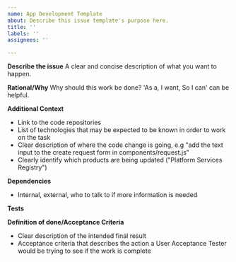 ```yaml
---
name: App Development Template
about: Describe this issue template's purpose here.
title: ''
labels: ''
assignees: ''

---
```


**Describe the issue**
A clear and concise description of what you want to happen.

**Rational/Why**
Why should this work be done? 'As a, I want, So I can' can be helpful.

**Additional Context** 
- Link to the code repositories
- List of technologies that may be expected to be known in order to work on the task
- Clear description of where the code change is going, e.g "add the text input to the create request form in components/request.js"
- Clearly identify which products are being updated ("Platform Services Registry")

**Dependencies**
- Internal, external, who to talk to if more information is needed

**Tests**

**Definition of done/Acceptance Criteria**
- Clear description of the intended final result
- Acceptance criteria that describes the action a User Acceptance Tester would be trying to see if the work is complete
